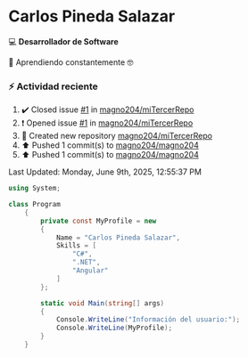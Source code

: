 # Carlos Pineda Salazar

<!--
**magno204/magno204** is a ✨ _special_ ✨ repository because its `README.md` (this file) appears on your GitHub profile.

Here are some ideas to get you started:

- 🔭 I'm currently working on ...
- 🌱 I'm currently learning ...
- 👯 I'm looking to collaborate on ...
- 🤔 I'm looking for help with ...
- 💬 Ask me about ...
- 📫 How to reach me: ...
- 😄 Pronouns: ...
- ⚡ Fun fact: ...
-->
:computer: **Desarrollador de Software**

🌱 Aprendiendo constantemente 🤓

### :zap: Actividad reciente
<!--RECENT_ACTIVITY:start-->
1. ✔️ Closed issue [#1](https://github.com/magno204/miTercerRepo/issues/1) in [magno204/miTercerRepo](https://github.com/magno204/miTercerRepo)<br>
2. ❗️ Opened issue [#1](https://github.com/magno204/miTercerRepo/issues/1) in [magno204/miTercerRepo](https://github.com/magno204/miTercerRepo)<br>
3. 📔 Created new repository [magno204/miTercerRepo](https://github.com/magno204/miTercerRepo)<br>
4. ⬆️ Pushed 1 commit(s) to [magno204/magno204](https://github.com/magno204/magno204)<br>
5. ⬆️ Pushed 1 commit(s) to [magno204/magno204](https://github.com/magno204/magno204)<br>
<!--RECENT_ACTIVITY:end-->
<!--RECENT_ACTIVITY:last_update-->
Last Updated: Monday, June 9th, 2025, 12:55:37 PM
<!--RECENT_ACTIVITY:last_update_end-->

<!--START_SECTION:activity-->

<!--END_SECTION:activity-->


```csharp
using System;

class Program
    {
        private const MyProfile = new 
        {
            Name = "Carlos Pineda Salazar",
            Skills = [
                "C#",
                ".NET",
                "Angular"
            ]
        };

        static void Main(string[] args)
        {
            Console.WriteLine("Información del usuario:");
            Console.WriteLine(MyProfile);
        }
    }
```
